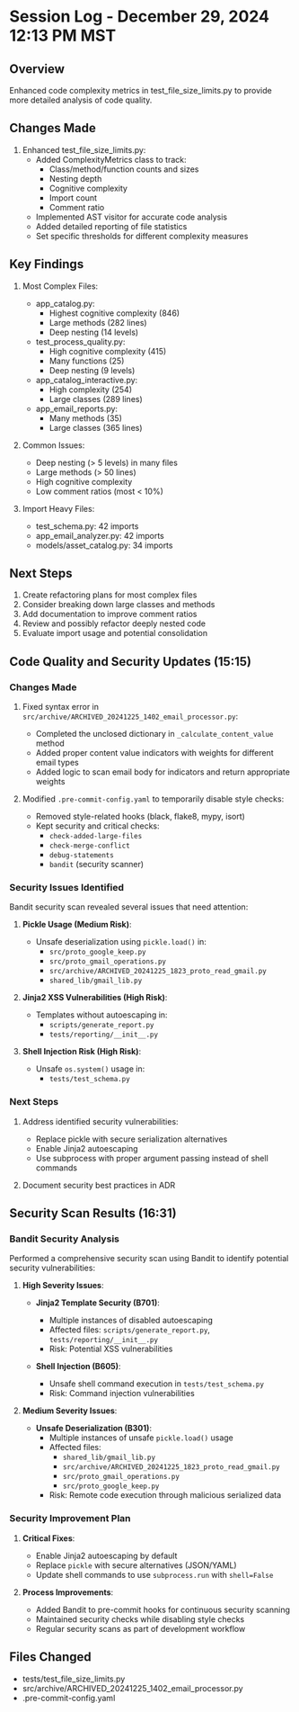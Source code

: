 # Session Log - December 29, 2024 12:13 PM MST

## Overview
Enhanced code complexity metrics in test_file_size_limits.py to provide more detailed analysis of code quality.

## Changes Made
1. Enhanced test_file_size_limits.py:
   - Added ComplexityMetrics class to track:
     - Class/method/function counts and sizes
     - Nesting depth
     - Cognitive complexity
     - Import count
     - Comment ratio
   - Implemented AST visitor for accurate code analysis
   - Added detailed reporting of file statistics
   - Set specific thresholds for different complexity measures

## Key Findings
1. Most Complex Files:
   - app_catalog.py:
     - Highest cognitive complexity (846)
     - Large methods (282 lines)
     - Deep nesting (14 levels)
   - test_process_quality.py:
     - High cognitive complexity (415)
     - Many functions (25)
     - Deep nesting (9 levels)
   - app_catalog_interactive.py:
     - High complexity (254)
     - Large classes (289 lines)
   - app_email_reports.py:
     - Many methods (35)
     - Large classes (365 lines)

2. Common Issues:
   - Deep nesting (> 5 levels) in many files
   - Large methods (> 50 lines)
   - High cognitive complexity
   - Low comment ratios (most < 10%)

3. Import Heavy Files:
   - test_schema.py: 42 imports
   - app_email_analyzer.py: 42 imports
   - models/asset_catalog.py: 34 imports

## Next Steps
1. Create refactoring plans for most complex files
2. Consider breaking down large classes and methods
3. Add documentation to improve comment ratios
4. Review and possibly refactor deeply nested code
5. Evaluate import usage and potential consolidation

## Code Quality and Security Updates (15:15)

### Changes Made
1. Fixed syntax error in `src/archive/ARCHIVED_20241225_1402_email_processor.py`:
   - Completed the unclosed dictionary in `_calculate_content_value` method
   - Added proper content value indicators with weights for different email types
   - Added logic to scan email body for indicators and return appropriate weights

2. Modified `.pre-commit-config.yaml` to temporarily disable style checks:
   - Removed style-related hooks (black, flake8, mypy, isort)
   - Kept security and critical checks:
     - `check-added-large-files`
     - `check-merge-conflict`
     - `debug-statements`
     - `bandit` (security scanner)

### Security Issues Identified
Bandit security scan revealed several issues that need attention:

1. **Pickle Usage (Medium Risk)**:
   - Unsafe deserialization using `pickle.load()` in:
     - `src/proto_google_keep.py`
     - `src/proto_gmail_operations.py`
     - `src/archive/ARCHIVED_20241225_1823_proto_read_gmail.py`
     - `shared_lib/gmail_lib.py`

2. **Jinja2 XSS Vulnerabilities (High Risk)**:
   - Templates without autoescaping in:
     - `scripts/generate_report.py`
     - `tests/reporting/__init__.py`

3. **Shell Injection Risk (High Risk)**:
   - Unsafe `os.system()` usage in:
     - `tests/test_schema.py`

### Next Steps
1. Address identified security vulnerabilities:
   - Replace pickle with secure serialization alternatives
   - Enable Jinja2 autoescaping
   - Use subprocess with proper argument passing instead of shell commands

2. Document security best practices in ADR

## Security Scan Results (16:31)

### Bandit Security Analysis
Performed a comprehensive security scan using Bandit to identify potential security vulnerabilities:

1. **High Severity Issues**:
   - **Jinja2 Template Security (B701)**:
     - Multiple instances of disabled autoescaping
     - Affected files: `scripts/generate_report.py`, `tests/reporting/__init__.py`
     - Risk: Potential XSS vulnerabilities
   
   - **Shell Injection (B605)**:
     - Unsafe shell command execution in `tests/test_schema.py`
     - Risk: Command injection vulnerabilities

2. **Medium Severity Issues**:
   - **Unsafe Deserialization (B301)**:
     - Multiple instances of unsafe `pickle.load()` usage
     - Affected files:
       - `shared_lib/gmail_lib.py`
       - `src/archive/ARCHIVED_20241225_1823_proto_read_gmail.py`
       - `src/proto_gmail_operations.py`
       - `src/proto_google_keep.py`
     - Risk: Remote code execution through malicious serialized data

### Security Improvement Plan
1. **Critical Fixes**:
   - Enable Jinja2 autoescaping by default
   - Replace `pickle` with secure alternatives (JSON/YAML)
   - Update shell commands to use `subprocess.run` with `shell=False`

2. **Process Improvements**:
   - Added Bandit to pre-commit hooks for continuous security scanning
   - Maintained security checks while disabling style checks
   - Regular security scans as part of development workflow

## Files Changed
- tests/test_file_size_limits.py
- src/archive/ARCHIVED_20241225_1402_email_processor.py
- .pre-commit-config.yaml
